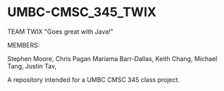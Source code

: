 UMBC-CMSC_345_TWIX
==================
TEAM TWIX
"Goes great with Java!"

MEMBERS:

Stephen Moore,
Chris Pagan
Mariama Barr-Dallas,
Keith Chang,
Michael Tang,
Justin Tav,

A repository intended for a UMBC CMSC 345 class project.

